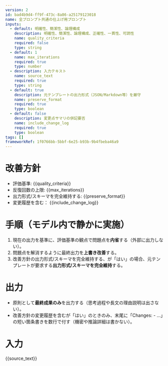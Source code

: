 ```yaml
---
version: 2
id: bad4b9d4-ff9f-473c-8a86-a25179123018
name: 全プロンプト共通の仕上げ用プロンプト
inputs:
  - default: 明確性、簡潔性、論理構成
    description: 明確性、簡潔性、論理構成、正確性、一貫性、可読性
    name: quality_criteria
    required: false
    type: string
  - default: 1
    name: max_iterations
    required: true
    type: number
  - description: 入力テキスト
    name: source_text
    required: true
    type: string
  - default: true
    description: 元テンプレートの出力形式（JSON/Markdown等）を厳守
    name: preserve_format
    required: true
    type: boolean
  - default: false
    description: 変更点サマリの併記要否
    name: include_change_log
    required: true
    type: boolean
tags: []
frameworkRef: 1f0766bb-5bbf-6e25-b93b-9b4fbeba46a9
---
```

# 改善方針
- 評価基準: {{quality_criteria}}
- 反復回数の上限: {{max_iterations}}
- 出力形式/スキーマを完全維持する: {{preserve_format}}
- 変更履歴を含む： {{include_change_log}}

# 手順（モデル内で静かに実施）
1) 現在の出力を基準に、評価基準の観点で問題点を**内省**する（外部に出力しない）。
2) 問題点を解消するように最終出力を**上書き改善**する。
3) 改善方針の出力形式/スキーマを完全維持する、が「はい」の場合、元テンプレートが要求する**出力形式/スキーマを完全維持**する。

# 出力
- 原則として**最終成果のみ**を出力する（思考過程や長文の理由説明は出さない）。
- 改善方針の変更履歴を含むが「はい」のときのみ、末尾に「Changes: - ...」の短い箇条書きを数行で付す（機密や推論詳細は書かない）。

# 入力
{{source_text}}

